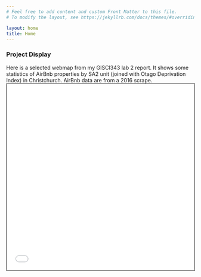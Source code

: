 ```yaml
---
# Feel free to add content and custom Front Matter to this file.
# To modify the layout, see https://jekyllrb.com/docs/themes/#overriding-theme-defaults

layout: home
title: Home
---
```

<h3>Project Display</h3>
Here is a selected webmap from my GISCI343 lab 2 report. It shows some statistics of AirBnb properties by SA2 unit (joined with Otago Deprivation Index) in Christchurch. AirBnb data are from a 2016 scrape.
<iframe src="webmap.html" width="100%" height="500" style="border:1px solid black;">
</iframe>

<span style="padding-bottom:10px">